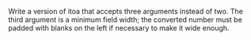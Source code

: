  Write a version of itoa that accepts three arguments instead of two. The third argument is a minimum field width; the converted number must be padded with blanks on the left if necessary to make it wide enough.